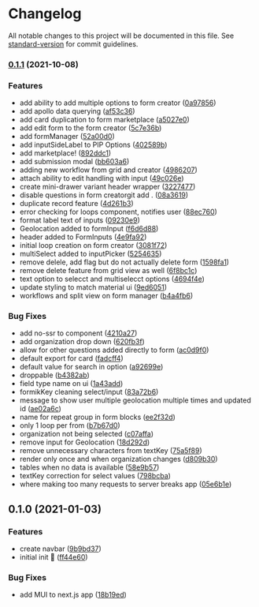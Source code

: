 # Changelog

All notable changes to this project will be documented in this file. See [standard-version](https://github.com/conventional-changelog/standard-version) for commit guidelines.

### [0.1.1](https://github.com/hopetambala/puente-react-nextjs-platform/compare/v0.1.0...v0.1.1) (2021-10-08)


### Features

* add ability to add multiple options to form creator ([0a97856](https://github.com/hopetambala/puente-react-nextjs-platform/commit/0a9785668ca513a651504c0a1e82967ce549d0ce))
* add apollo data querying ([af53c36](https://github.com/hopetambala/puente-react-nextjs-platform/commit/af53c36545761b41624accc9709c897d9ca09cc9))
* add card duplication to form marketplace ([a5027e0](https://github.com/hopetambala/puente-react-nextjs-platform/commit/a5027e02c09bd50f85f5ea33429d1dcd7e18574a))
* add edit form to the form creator ([5c7e36b](https://github.com/hopetambala/puente-react-nextjs-platform/commit/5c7e36b857c4bced9c85a17f25ee21e9a94441c0))
* add formManager ([52a00d0](https://github.com/hopetambala/puente-react-nextjs-platform/commit/52a00d0720335571c7d5400a1c8e098cbec6bcb8))
* add inputSideLabel to PIP Options ([402589b](https://github.com/hopetambala/puente-react-nextjs-platform/commit/402589b29bb97230713f352b8c2d518271fec283))
* add marketplace! ([892ddc1](https://github.com/hopetambala/puente-react-nextjs-platform/commit/892ddc1ecb707f5a1e0f97aadf6f149d7bc0fb19))
* add submission modal ([bb603a6](https://github.com/hopetambala/puente-react-nextjs-platform/commit/bb603a6fcafbee682b3ce766ef22ed540b0cdf92))
* adding new workflow from grid and creator ([4986207](https://github.com/hopetambala/puente-react-nextjs-platform/commit/498620718d51f19c981b90a27afc5f0c9beda6a3))
* attach ability to edit handling with input ([49c026e](https://github.com/hopetambala/puente-react-nextjs-platform/commit/49c026e64142774da29281d58b06d2b4eec71174))
* create mini-drawer variant header wrapper ([3227477](https://github.com/hopetambala/puente-react-nextjs-platform/commit/32274776e84e23d0f8123e179041ea5461b163ea))
* disable questions in form creatorgit add . ([08a3619](https://github.com/hopetambala/puente-react-nextjs-platform/commit/08a36194d5ff085a0e4f8a3e342fd188665c8d92))
* duplicate record feature ([4d261b3](https://github.com/hopetambala/puente-react-nextjs-platform/commit/4d261b3eef40f4064f478bbc4e6f4215cb48c107))
* error checking for loops component, notifies user ([88ec760](https://github.com/hopetambala/puente-react-nextjs-platform/commit/88ec76052eb3f159aa593d4a14d4f0ae52e212c2))
* format label text of inputs ([09230e9](https://github.com/hopetambala/puente-react-nextjs-platform/commit/09230e9c62131b20d48da453a7296419893e96bc))
* Geolocation added to formInput ([f6d6d88](https://github.com/hopetambala/puente-react-nextjs-platform/commit/f6d6d88f87624ef8830d00cf237d1122c4a3279e))
* header added to FormInputs ([4e9fa92](https://github.com/hopetambala/puente-react-nextjs-platform/commit/4e9fa928b8e3c94ef03832e77aef833ff02d1d4a))
* initial loop creation on form creator ([3081f72](https://github.com/hopetambala/puente-react-nextjs-platform/commit/3081f72f784a69f38beb543b50e60073df4ac28b))
* multiSelect added to inputPicker ([5254635](https://github.com/hopetambala/puente-react-nextjs-platform/commit/5254635d5462ace1fef1e7d66191d21921fdf279))
* remove delele, add flag but do not actually delete form ([1598fa1](https://github.com/hopetambala/puente-react-nextjs-platform/commit/1598fa1ee8a8fe42058a4f6bbb6bc5f88ba63473))
* remove delete feature from grid view as well ([6f8bc1c](https://github.com/hopetambala/puente-react-nextjs-platform/commit/6f8bc1cd1f6aa42e945b9d346efea6b8a2c0a7aa))
* text option to selecct and multiselecct options ([4694f4e](https://github.com/hopetambala/puente-react-nextjs-platform/commit/4694f4e1f81de2a87fd2eddeb0c76ed8e2705cc5))
* update styling to match material ui ([9ed6051](https://github.com/hopetambala/puente-react-nextjs-platform/commit/9ed60512888a2edd24bfe3f0df49160d086b2875))
* workflows and split view on form manager ([b4a4fb6](https://github.com/hopetambala/puente-react-nextjs-platform/commit/b4a4fb6b1a9dcec4c2f737c8d495aa074af9d011))


### Bug Fixes

* add no-ssr to component ([4210a27](https://github.com/hopetambala/puente-react-nextjs-platform/commit/4210a276ecf49dd2ac350e0a586a97611525bf22))
* add organization drop down ([620fb3f](https://github.com/hopetambala/puente-react-nextjs-platform/commit/620fb3f735668ac86b75ae337d20d310daee8404))
* allow for other questions added directly to form ([ac0d9f0](https://github.com/hopetambala/puente-react-nextjs-platform/commit/ac0d9f0e88d631f37a80db9bd8ca39852a7e3efd))
* default export for card ([fadcff4](https://github.com/hopetambala/puente-react-nextjs-platform/commit/fadcff4a7888f03c53ec722148b521d549fe9d9e))
* default value for search in option ([a92699e](https://github.com/hopetambala/puente-react-nextjs-platform/commit/a92699eaee4a9ebc36c0556e36181da1008494c1))
* droppable ([b4382ab](https://github.com/hopetambala/puente-react-nextjs-platform/commit/b4382ab05b2412c7fb0c53b425161f49079762f9))
* field type name on ui ([1a43add](https://github.com/hopetambala/puente-react-nextjs-platform/commit/1a43add3ed6a306f2243ad1de25716895d1aefde))
* formikKey cleaning select/input ([83a72b6](https://github.com/hopetambala/puente-react-nextjs-platform/commit/83a72b6bb64bc8abde9542de865cbebacd16ca70))
* message to show user multiple geolocation multiple times and updated id ([ae02a6c](https://github.com/hopetambala/puente-react-nextjs-platform/commit/ae02a6cc6e5ce8b839188f88d25a908bc0334827))
* name for repeat group in form blocks ([ee2f32d](https://github.com/hopetambala/puente-react-nextjs-platform/commit/ee2f32d72041778a2f3c49f081ab5aa96e82c5d2))
* only 1 loop per from ([b7b67d0](https://github.com/hopetambala/puente-react-nextjs-platform/commit/b7b67d03a848ec736fedc575cce54f254393ced2))
* organization not being selected ([c07affa](https://github.com/hopetambala/puente-react-nextjs-platform/commit/c07affa9a10b8d0fae4efa5a5498049ab1657920))
* remove input for Geolocation ([18d292d](https://github.com/hopetambala/puente-react-nextjs-platform/commit/18d292d8622746ae15aec9c44b51cc8d6b189ce4))
* remove unnecessary characters from textKey ([75a5f89](https://github.com/hopetambala/puente-react-nextjs-platform/commit/75a5f897e94354f6d4b9f560726ee24620d6f47f))
* render only once and when organization changes ([d809b30](https://github.com/hopetambala/puente-react-nextjs-platform/commit/d809b300f3dfd7c9e8ee757a600e960a7e564dcd))
* tables when no data is available ([58e9b57](https://github.com/hopetambala/puente-react-nextjs-platform/commit/58e9b5716bbd908519d1f094b50a6b47c0c06df8))
* textKey correction for select values ([798bcba](https://github.com/hopetambala/puente-react-nextjs-platform/commit/798bcbad17918c6a2c7cbac2b85d6bf72f0013f9))
* where making too many requests to server breaks app ([05e6b1e](https://github.com/hopetambala/puente-react-nextjs-platform/commit/05e6b1e9d7fde5eb3772649a0ecbceebca213343))

## 0.1.0 (2021-01-03)


### Features

* create navbar ([9b9bd37](https://github.com/hopetambala/puente-react-nextjs-platform/commit/9b9bd374879a1d926a108ea3b5812ab2e782786e))
* initial init :tada: ([ff44e60](https://github.com/hopetambala/puente-react-nextjs-platform/commit/ff44e60c5a22be018d30f138a7b8647a86794eb2))


### Bug Fixes

* add MUI to next.js app ([18b19ed](https://github.com/hopetambala/puente-react-nextjs-platform/commit/18b19ed2a977e2432e4dc255222aeae508805188))
